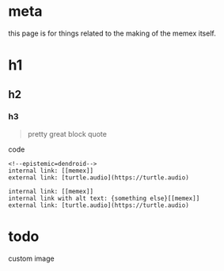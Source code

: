 # meta

this page is for things related to the making of the memex itself.

# h1

## h2

### h3

> pretty great block quote

code

```
<!--epistemic=dendroid-->
internal link: [[memex]]
external link: [turtle.audio](https://turtle.audio)
```

```
internal link: [[memex]]
internal link with alt text: {something else}[[memex]]
external link: [turtle.audio](https://turtle.audio)
```

# todo

custom image
